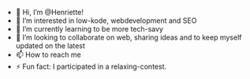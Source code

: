- 👋 Hi, I’m @Henriette! 
- 👀 I’m interested in low-kode, webdevelopment and SEO
- 🌱 I’m currently learning to be more tech-savy
- 💞️ I’m looking to collaborate on web, sharing ideas and to keep myself updated on the latest
- 📫 How to reach me 
- ⚡ Fun fact: I participated in a relaxing-contest. 

<!---
Henriette-sketch/Henriette-sketch is a ✨ special ✨ repository because its `README.md` (this file) appears on your GitHub profile.
You can click the Preview link to take a look at your changes.
--->
